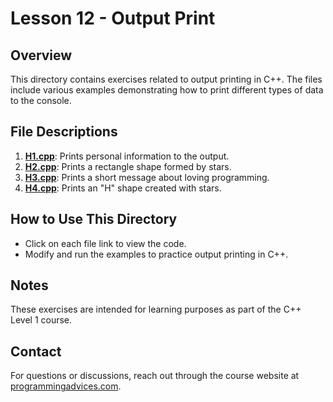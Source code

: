 # Lesson 12 - Output Print

## Overview
This directory contains exercises related to output printing in C++. The files include various examples demonstrating how to print different types of data to the console.

## File Descriptions

1. **[H1.cpp](./H1.cpp)**: Prints personal information to the output.
2. **[H2.cpp](./H2.cpp)**: Prints a rectangle shape formed by stars.
3. **[H3.cpp](./H3.cpp)**: Prints a short message about loving programming.
4. **[H4.cpp](./H4.cpp)**: Prints an "H" shape created with stars.

## How to Use This Directory
- Click on each file link to view the code.
- Modify and run the examples to practice output printing in C++.

## Notes
These exercises are intended for learning purposes as part of the C++ Level 1 course.

## Contact
For questions or discussions, reach out through the course website at [programmingadvices.com](https://programmingadvices.com/courses/).
